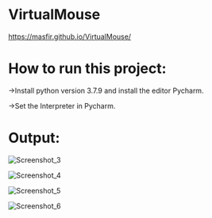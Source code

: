 # VirtualMouse

https://masfir.github.io/VirtualMouse/

# How to run this project:

->Install python version 3.7.9 and install the editor Pycharm.

->Set the Interpreter in Pycharm.

# Output:

![Screenshot_3](https://user-images.githubusercontent.com/101929096/192082700-d432aea4-490e-4d5d-8c77-e09c60bf4ea4.png)

![Screenshot_4](https://user-images.githubusercontent.com/101929096/192082733-7659485b-c53f-4415-8d5c-3f7e241a6eba.png)

![Screenshot_5](https://user-images.githubusercontent.com/101929096/192082737-db6a924d-1c9d-46fe-ad07-fb4ca7137200.png)

![Screenshot_6](https://user-images.githubusercontent.com/101929096/192082751-9025875e-96ac-44bd-80db-5cc5b6483548.png)

